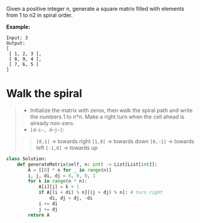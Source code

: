 Given a positive integer n, generate a square matrix filled with elements from 1 to n2 in spiral order.

**Example:**
```
Input: 3
Output:
[
 [ 1, 2, 3 ],
 [ 8, 9, 4 ],
 [ 7, 6, 5 ]
]
```
# Walk the spiral
>* Initialize the matrix with zeros, then walk the spiral path and write the numbers 1 to n*n. Make a right turn when the cell ahead is already non-zero.
>* ```[d~i~, d~j~]```:
>> ```[0,1]``` -> towards right
>> ```[1,0]``` -> towards down
>> ```[0,-1]``` -> towards left
>> ```[-1,0]``` -> towards up
```python
class Solution:
    def generateMatrix(self, n: int) -> List[List[int]]:
        A = [[0] * n for _ in range(n)]
        i, j, di, dj = 0, 0, 0, 1
        for k in range(n * n):
            A[i][j] = k + 1
            if A[(i + di) % n][(j + dj) % n]: # turn right
                di, dj = dj, -di
            i += di
            j += dj
        return A
        
```